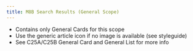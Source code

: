 ```yaml
---
title: M8B Search Results (General Scope)
---
```


- Contains only General Cards for this scope
- Use the generic article icon if no image is available (see styleguide)
- See C25A/C25B General Card and General List for more info 
